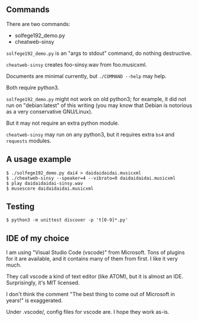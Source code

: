 ## Commands

There are two commands:

- solfege192_demo.py
- cheatweb-sinsy

`solfege192_demo.py` is an "args to stdout" command, do nothing destructive.

`cheatweb-sinsy` creates foo-sinsy.wav from foo.musicxml.

Documents are minimal currently, but `./COMMAND --help` may help.

Both require python3.

`solfege192_demo.py` might not work on old python3; for example,
it did not run on "debian:latest" of this writing (you may know that Debian is
notorious as a very conservative GNU/Linux).

But it may not require an extra python module.

`cheatweb-sinsy` may run on any python3,
but it requires extra `bs4` and `requests` modules.

## A usage example

```shell
$ ./solfege192_demo.py dai4 > daidaidaidai.musicxml
$ ./cheatweb-sinsy --speaker=4 --vibrato=0 daidaidaidai.musicxml
$ play daidaidaidai-sinsy.wav
$ musescore daidaidaidai.musicxml
```

## Testing

```shell
$ python3 -m unittest discover -p 't[0-9]*.py'
```

## IDE of my choice

I am using "Visual Studio Code (vscode)" from Microsoft.
Tons of plugins for it are available, and it contains many of them from first.
I like it very much.

They call vscode a kind of text editor (like ATOM), but it is almost an IDE.
Surprisingly, it's MIT licensed.

I don't think the comment "The best thing to come out of Microsoft in years!"
is exaggerated.

Under .vscode/, config files for vscode are.
I hope they work as-is.
